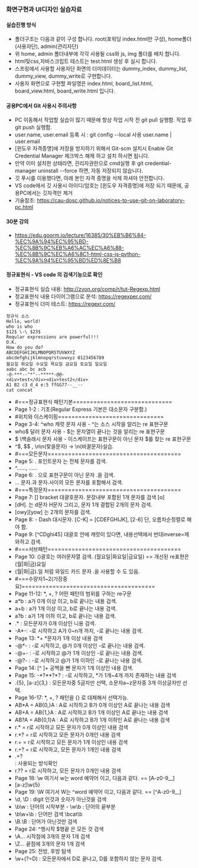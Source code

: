 ### 화면구현과 UI디자인 실습자료
#### 실습진행 방식
- 폴더구조는 다음과 같이 구성 합니다. root(포워딩 index.html만 구성), home폴더(사용자단), admin(관리자단)
- 위 home, admin 폴더내부에 각각 사용될 css와 js, img 폴더를 배치 합니다.
- html및css,자바스크립트 테스트는 test.html 생성 후 실시 합니다.
- 스프링에서 사용할 사용자단 화면의 더미데이터는 dummy_index, dummy_list, dummy_view, dummy_write로 구현합니다.
- 사용자 화면으로 구현할 파일명은 index.html, board_list.html, board_view.html, board_write.html 입니다.

#### 공용PC에서 Git 사용시 주의사항
- PC 이동해서 작업할 실습이 많기 때문에 항상 작업 시작 전 git pull 실행함. 작업 후 git push 실행함.
- user.name, user.email 등록 시 : git config --local 사용 user.name <name> | user.email <email>
- [윈도우 자격증명]에 저장을 방지하기 위해서 Git-scm 설치시 Enable Git Credential Manager 체크박스 해제 하고 설치 하시면 됩니다.
- 만약 이미 설치한 상태라면, 괸리자권한으로 cmd실행 후 git credential-manager uninstall --force 하면, 자동 저장되지 않습니다.
- 깃 푸시를 이용했다면, 아래 본인 자격 증명을 삭제 하셔야 안전합니다.
- VS code에서 깃 사용시 아이디/암호는 [윈도우 자격증명]에 저장 되기 때문에, 공용PC에서는 깃자격만 제거
- 기술참조: https://cau-dosc.github.io/notices-to-use-git-on-laboratory-pc.html

#### 30분 강의
- https://edu.goorm.io/lecture/16385/30%EB%B6%84-%EC%9A%94%EC%95%BD-%EC%8B%9C%EB%A6%AC%EC%A6%88-%EC%8B%9C%EC%A6%8C1-html-css-js-python-%EC%9A%94%EC%95%BD%ED%8E%B8

#### 정규표현식 - VS code 의 검색기능으로 확인
- 정규표현식 실습 내용: http://zvon.org/comp/r/tut-Regexp.html
- 정교표현식 내용 다이어그램으로 분석: https://regexper.com/
- 정규표현식 더미 테스트: https://regexr.com/

```
정규식 소스
Hello, world!
who is who
$12$ \-\ $23$
Reqular expressions are powerful!!!
O.K.
How do you do?
ABCDEFGHIJKLMNOPQRSTUVWXYZ
abcdefghijklmnopqrstuvwxyz 0123456789
월요일 화요일 수요일 목요일 금요일 토요일 일요일
aabc abc bc acb
-@-***--"*"--*****-@@-
<div>test</div><div>test2</div>
A1 B2 c3 d_4 e:5 ffGG77--__--
cat concat
```
- #===정규표현식 패턴기본=============================
- Page 1-2 : 기초(Regular Express 기본은 대소문자 구분함.)
- #위치와 이스케이핑===============================
- Page 3-4: ^who 캐럿 문자 사용 - ^는 소스 시작을 알리는 re 표현구문
- who$ 달러 문자 사용 - $는 문자열이 끝나는 것을 알리는 re 표현구문
- \$ \백슬래시 문자 사용 - 이스케이프는 표현구문이 아닌 문자 $를 찾는 re 표현구문
- ^\$, \$$ , \n\n(찾을문자) -> \n(바꿀문자)실습.
- #===모든문자=======================================
- Page 5: . 포인트문자 는 전체 문자를 검색.
- ^......, ......
- Page 6: \. 으로 표현구문이 아닌 문자 .을 검색.
- \..\. 문자.과 문자.사이의 모든 문자를 포함해서 검색.
- #===특정문자=======================================
- Page 7: [] bracket 대괄호문자. 문장내부 포함된 1개 문자를 검색 [o]
- [dH]. 는 d문자 H문자 그리고, 문자 1개 결합된 2개의 문자 검색.
- [owy][yow] 는 2개의 문자를 검색.
- Page 8: - Dash 대시문자. [C-K] = [CDEFGHIJK], [2-6] 단, 오름차순정렬로 해야 함.
- Page 9: [^CDghi45] 대괄호 안에 캐럿이 있다면, 내용선택에서 반대inverse=제와하고 검색.
- #===서브패턴=======================================
- Page 10: ()괄호는 여러문자열 검색. (월요일|화요일|금요일) => 개선된 re표현은 (월|화|금)요일
- (월|화|금).일 처럼 와일드 카드 문자 .을 사용할 수 도 있음.
- #===수량자1~2(가장중요)=======================================
- Page 11-12: *, +, ? 어떤 패턴의 범위를 구하는 re구문
- a*b : a가 0개 이상 이고, b로 끝나는 내용 검색.
- a+b : a가 1개 이상 이고, b로 끝나는 내용 검색.
- a?b : a가 1개 이하 이고, b로 끝나는 내용 검색.
- .*  : 모든문자가 0개 이상인 니용 검색.
- -A*-: -로 시작하고 A가 0~n개 까지, -로 끝나는 내용 검색.
- Page 13: \*+ *문자가 1개 이상 내용 검색
- -@*- : -로 시작하고, @가 0개 이상인 -로 끝나는 내용 검색.
- -@+- : -로 시작하고 @가 1개 이상인 -로 끝나는 내용 검색.
- -@?- : -로 시작하고 @가 1개 이하인 -로 끝나는 내용 검색.
- Page 14: [^ ]+ 공백을 뺀 문자가 1개 이상인 내용 검색.
- Page 15: -\*?\*\*?\*? : -로 시작하고, *가 1개~4개 까지 존재하는 내용 검색
- .{5}, [a-z]{3,} : 모든문자중 5글자만 선택, 소문자a~z문자중 3개 이상글자만 선택.
- Page 16-17: *, +, ? 패턴을 {} 로 대체해서 선택가능.
- AB*A = AB{0,}A : A로 시작하고 B가 0개 이상인 A로 끝나는 내용 검색
- AB+A = AB{1,}A : A로 시작하고 B가 1개 이상인 A로 끝나는 내용 검색
- AB?A = AB{0,1}A : A로 시작하고 B가 1개 이하인 A로 끝나는 내용 검색
- r.* = r로 시작하고 모든 문자가 0개 이상인 내용 검색
- r.*? = r로 시작하고 모든 문자가 0개인 내용 검색
- r.+ = r로 시작하고 모든 문자가 1개 이상인 내용 검색
- r.+? = r로 시작하고, 모든 문자가 1개인 내용 검색
- <div>.+?</div> : 사용되는 방식확인
- r.?? = r로 시작하고, 모든 문자가 0개인 내용 검색
- Page 18: \w 여기서 w는 word 예약어 이고, 다음과 같다. == [A-z0-9__] 
- [a-z]\w{5}
- Page 19: \W 여기서 W는 ^word 예약어 이고, 다음과 같다. == [^A-z0-9__] 
- \d, \D : digit 인것과 숫자가 아닌것을 검색
- \b\w : 단어의 시작부분 - \w\b : 단어의 끝부분
- \b\w+\b : 단어만 검색 \bcat\b
- \B.\B : 단어가 아닌것만 검색
- Page 24: ^행시작 $행끝 은 모든 것 검색
- \A... 시작점에 3개의 문자 1개 검색
- \Z... 끝점에 3개의 문자 1개 검색
- Page 25: 전방, 후방 탐색
- \w+(?=D) : 모든문자에서 D로 끝나고, D를 포함하지 않는 문자 검색.